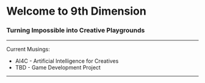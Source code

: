 # Welcome to 9th Dimension

### Turning Impossible into Creative Playgrounds

---
Current Musings:
- AI4C - Artificial Intelligence for Creatives
- TBD - Game Development Project
  
---


